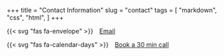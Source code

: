 +++
title = "Contact Information"
slug = "contact"
tags = [
    "markdown",
    "css",
    "html",
]
+++

{{< svg "fas fa-envelope" >}}&emsp;[Email](onurcelep@gmail.com)

{{< svg "fas fa-calendar-days" >}}&emsp;[Book a 30 min call](https://app.simplymeet.me/onurcelep/30min)

